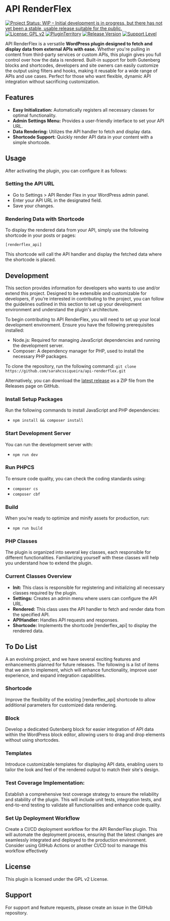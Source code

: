 # API RenderFlex

[![Project Status: WIP – Initial development is in progress, but there has not yet been a stable, usable release suitable for the public.](https://www.repostatus.org/badges/latest/wip.svg)](https://www.repostatus.org/#wip)
[![License: GPL v2](https://img.shields.io/badge/License-GPL_v2-blue.svg)](https://www.gnu.org/licenses/old-licenses/gpl-2.0.en.html)
[![PluginTerritory](https://img.shields.io/badge/Plugin%20Territory-Free-blue.svg?logo=wordpress)]()
[![Release Version](https://img.shields.io/github/release/sarahcssiqueira/wp-api-renderflex.svg?color)](https://github.com/sarahcssiqueira/wp-api-renderflex/releases/latest)
[![Support Level](https://img.shields.io/badge/support-may_take_time-yellow.svg)](#support-level)

API RenderFlex is a versatile **WordPress plugin designed to fetch and display data from external APIs with ease.** Whether you're pulling in content from third-party services or custom APIs, this plugin gives you full control over how the data is rendered. Built-in support for both Gutenberg blocks and shortcodes, developers and site owners can easily customize the output using filters and hooks, making it reusable for a wide range of APIs and use cases. Perfect for those who want flexible, dynamic API integration without sacrificing customization.

## Features

- **Easy Initialization:** Automatically registers all necessary classes for optimal functionality.
- **Admin Settings Menu:** Provides a user-friendly interface to set your API URL.
- **Data Rendering:** Utilizes the API handler to fetch and display data.
- **Shortcode Support:** Quickly render API data in your content with a simple shortcode.

## Usage

After activating the plugin, you can configure it as follows:

### Setting the API URL

- Go to Settings > API Render Flex in your WordPress admin panel.
- Enter your API URL in the designated field.
- Save your changes.

### Rendering Data with Shortcode

To display the rendered data from your API, simply use the following shortcode in your posts or pages:

`[renderflex_api]`

This shortcode will call the API handler and display the fetched data where the shortcode is placed.

## Development

This section provides information for developers who wants to use and/or extend this project. Designed to be extensible and customizable for developers, if you’re interested in contributing to the project, you can follow the guidelines outlined in this section to set up your development environment and understand the plugin's architecture.

To begin contributing to API RenderFlex, you will need to set up your local development environment. Ensure you have the following prerequisites installed:

- Node.js: Required for managing JavaScript dependencies and running the development server.
- Composer: A dependency manager for PHP, used to install the necessary PHP packages.


To clone the repository, run the following command: `git clone https://github.com/sarahcssiqueira/api-renderflex.git`

Alternatively, you can download the [latest release](https://github.com/sarahcssiqueira/wp-api-renderflex/releases) as a ZIP file from the Releases page on GitHub.

### Install Setup Packages

Run the following commands to install JavaScript and PHP dependencies:

- `npm install && composer install`

### Start Development Server

You can run the development server with:

- `npm run dev`

### Run PHPCS

To ensure code quality, you can check the coding standards using:

- `composer cs`
- `composer cbf`

### Build

When you're ready to optimize and minify assets for production, run:

- `npm run build`

### PHP Classes

The plugin is organized into several key classes, each responsible for different functionalities. Familiarizing yourself with these classes will help you understand how to extend the plugin. 

### Current Classes Overview

- **Init:** This class is responsible for registering and initializing all necessary classes required by the plugin.
- **Settings:** Creates an admin menu where users can configure the API URL.
- **Rendered:** This class uses the API handler to fetch and render data from the specified API.
- **APIHandler:** Handles API requests and responses.
- **Shortcode:** Implements the shortcode [renderflex_api] to display the rendered data.

## To Do List

A an evolving project, and we have several exciting features and enhancements planned for future releases. The following is a list of items that we aim to implement, which will enhance functionality, improve user experience, and expand integration capabilities.

### Shortcode

Improve the flexibility of the existing [renderflex_api] shortcode to allow additional parameters for customized data rendering.

### Block

Develop a dedicated Gutenberg block for easier integration of API data within the WordPress block editor, allowing users to drag and drop elements without using shortcodes.

### Templates

Introduce customizable templates for displaying API data, enabling users to tailor the look and feel of the rendered output to match their site's design.

### Test Coverage Implementation:

Establish a comprehensive test coverage strategy to ensure the reliability and stability of the plugin. This will include unit tests, integration tests, and end-to-end testing to validate all functionalities and enhance code quality.

### Set Up Deployment Workflow

Create a CI/CD deployment workflow for the API RenderFlex plugin. This will automate the deployment process, ensuring that the latest changes are seamlessly integrated and deployed to the production environment. Consider using GitHub Actions or another CI/CD tool to manage this workflow effectively

## License

This plugin is licensed under the GPL v2 License.

## Support

For support and feature requests, please create an issue in the GitHub repository.